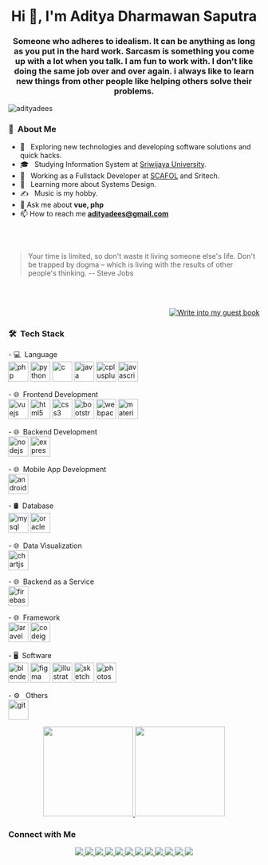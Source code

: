 <h1 align="center">Hi 👋, I'm Aditya Dharmawan Saputra</h1>  

<h3 align="center">Someone who adheres to idealism. It can be anything as long as you put in the hard work. Sarcasm is something you come up with a lot when you talk. I am fun to work with. I don't like doing the same job over and over again. i always like to learn new things from other people like helping others solve their problems.</h3>

<img src="https://komarev.com/ghpvc/?username=adityadees" alt="adityadees" />



<h3> 👨 &nbsp;About Me </h3>

- 🤔 &nbsp; Exploring new technologies and developing software solutions and quick hacks.
- 🎓 &nbsp; Studying Information System at [Sriwijaya University](https://unsri.ac.id).
- 💼 &nbsp; Working as a Fullstack Developer at [SCAFOL](https://github.com/scafol) and Sritech.
- 🌱 &nbsp; Learning more about Systems Design.
- ✍️ &nbsp; Music is my hobby.
- 💬 Ask me about **vue, php**
- 📫 How to reach me **adityadees@gmail.com**




<br/>
<br/>

> Your time is limited, so don't waste it living someone else's life. Don't be trapped by dogma – which is living with the results of other people's thinking.
> -- Steve Jobs



<div align="right">
<br/>
<br/>  

[![Write into my guest book](https://img.shields.io/badge/-Write%20into%20my%20guest%20book-red?style=flat-round)](https://github.com/adityadees/adityadees/issues/new?template=Guestbook_entry.md&title=Adding+<username>+to+guestbook)
<br/>
</div>




<h3> 🛠 &nbsp;Tech Stack</h3>
<p>
- 💻 &nbsp;Language <br>
<img src="https://devicons.github.io/devicon/devicon.git/icons/php/php-original.svg" alt="php" width="40" height="40"/> 
<img src="https://devicons.github.io/devicon/devicon.git/icons/python/python-original.svg" alt="python" width="40" height="40"/> 
<img src="https://devicons.github.io/devicon/devicon.git/icons/c/c-original.svg" alt="c" width="40" height="40"/> 
<img src="https://devicons.github.io/devicon/devicon.git/icons/java/java-original-wordmark.svg" alt="java" width="40" height="40"/> 
<img src="https://devicons.github.io/devicon/devicon.git/icons/cplusplus/cplusplus-original.svg" alt="cplusplus" width="40" height="40"/> 
<img src="https://devicons.github.io/devicon/devicon.git/icons/javascript/javascript-original.svg" alt="javascript" width="40" height="40"/> 
</p>

<p>
- 🌐 &nbsp;Frontend Development <br>
<img src="https://devicons.github.io/devicon/devicon.git/icons/vuejs/vuejs-original-wordmark.svg" alt="vuejs" width="40" height="40"/>
<img src="https://devicons.github.io/devicon/devicon.git/icons/html5/html5-original-wordmark.svg" alt="html5" width="40" height="40"/>
<img src="https://devicons.github.io/devicon/devicon.git/icons/css3/css3-original-wordmark.svg" alt="css3" width="40" height="40"/>
<img src="https://devicons.github.io/devicon/devicon.git/icons/bootstrap/bootstrap-plain.svg" alt="bootstrap" width="40" height="40"/>
<img src="https://devicons.github.io/devicon/devicon.git/icons/webpack/webpack-original.svg" alt="webpack" width="40" height="40"/>
<img src="https://raw.githubusercontent.com/prplx/svg-logos/5585531d45d294869c4eaab4d7cf2e9c167710a9/svg/materialize.svg" alt="materialize" width="40" height="40"/>
</p>

<p>
- 🌐 &nbsp;Backend Development <br>
	<img src="https://devicons.github.io/devicon/devicon.git/icons/nodejs/nodejs-original-wordmark.svg" alt="nodejs" width="40" height="40"/> 
	<img src="https://devicons.github.io/devicon/devicon.git/icons/express/express-original-wordmark.svg" alt="express" width="40" height="40"/> 
</p>

<p>
- 🌐 &nbsp;Mobile App Development <br>
	<img src="https://devicons.github.io/devicon/devicon.git/icons/android/android-original-wordmark.svg" alt="android" width="40" height="40"/> 
</p>

<p>
- 🛢 &nbsp;Database <br>
	<img src="https://devicons.github.io/devicon/devicon.git/icons/mysql/mysql-original-wordmark.svg" alt="mysql" width="40" height="40"/> 
	<img src="https://devicons.github.io/devicon/devicon.git/icons/oracle/oracle-original.svg" alt="oracle" width="40" height="40"/> 
</p>

<p>
- 🌐 &nbsp;Data Visualization <br>
	<img src="https://www.chartjs.org/media/logo-title.svg" alt="chartjs" width="40" height="40"/> 

<p>
- 🌐 &nbsp;Backend as a Service <br>
	<img src="https://www.vectorlogo.zone/logos/firebase/firebase-icon.svg" alt="firebase" width="40" height="40"/>
</p>

<p>
- 🌐 &nbsp;Framework <br>
	<img src="https://devicons.github.io/devicon/devicon.git/icons/laravel/laravel-plain-wordmark.svg" alt="laravel" width="40" height="40"/> 
	<img src="https://cdn.worldvectorlogo.com/logos/codeigniter.svg" alt="codeigniter" width="40" height="40"/> 
</p>

<p>
- 🖥 &nbsp;Software <br>
	<img src="https://download.blender.org/branding/community/blender_community_badge_white.svg" alt="blender" width="40" height="40"/> 
	<img src="https://www.vectorlogo.zone/logos/figma/figma-icon.svg" alt="figma" width="40" height="40"/> 
	<img src="https://www.vectorlogo.zone/logos/adobe_illustrator/adobe_illustrator-icon.svg" alt="illustrator" width="40" height="40"/> 
	<img src="https://www.vectorlogo.zone/logos/sketchapp/sketchapp-icon.svg" alt="sketch" width="40" height="40"/> 
	<img src="https://devicons.github.io/devicon/devicon.git/icons/photoshop/photoshop-plain.svg" alt="photoshop" width="40" height="40"/> 
</p>

<p>
- ⚙️ &nbsp; Others<br>
	<img src="https://www.vectorlogo.zone/logos/git-scm/git-scm-icon.svg" alt="git" width="40" height="40"/> 
</p>


<p align="center">
	<a href="https://github.com/adityadees">
		<img height="180em" src="https://github-readme-stats.vercel.app/api?username=adityadees&theme=vue&show_icons=true&include_all_commits=true&count_private=true" />
		<img height="180em" src="https://github-readme-stats.vercel.app/api/top-langs/?username=adityadees&theme=vue&layout=compact" />
	</a>
</p>


<h3> Connect with Me </h3>
<p align="center">
	<a href="https://adityadees.blogspot.com">
		<img src="https://img.shields.io/badge/-adityadees.com-3423A6?style=flat-square&logo=Google-Chrome&logoColor=white"/>
	</a>
	<a href="https://linkedin.com/in/adityadees">
		<img src="https://img.shields.io/badge/-Aditya%20Dharmawan%20Saputra-0077B5?style=flat-square&logo=Linkedin&logoColor=white"/>
	</a>
	<a href="mailto:adityadees@gmail.com">
		<img src="https://img.shields.io/badge/-adityadees@gmail.com-D14836?style=flat-square&logo=Gmail&logoColor=white"/>
	</a>
	<a href="https://instagram.com/adityadees">
		<img src="https://img.shields.io/badge/-@adityadees-E4405F?style=flat-square&logo=Instagram&logoColor=white"/>
	</a>
	<a href="https://stackoverflow.com/users/7590238/adityadees">
		<img src="https://img.shields.io/badge/-@adityadees-E4405F?style=flat-square&logo=stackoverflow&logoColor=white"/>
	</a>
	<a href="https://youtube.com/c/adityadees">
		<img src="https://img.shields.io/badge/-@adityadees-E4405F?style=flat-square&logo=Youtube&logoColor=white"/>
	</a>
	<a href="https://facebook.com/ds.aditya">
		<img src="https://img.shields.io/badge/-Aditya Dees-1877F2?style=flat-square&logo=Facebook&logoColor=white"/>
	</a>
	<a href="https://twitter.com/adityadees">
		<img src="https://img.shields.io/badge/-@adityadees-1877F2?style=flat-square&logo=Twitter&logoColor=white"/>
	</a>
	<a href="https://medium.com/@adityadees">
		<img src="https://img.shields.io/badge/-@adityadees-1877F2?style=flat-square&logo=Medium&logoColor=white"/>
	</a>
	<a href="https://independent.academia.edu/adityadees">
		<img src="https://img.shields.io/badge/-@adityadees-1877F2?style=flat-square&logo=Academia&logoColor=white"/>
	</a>
	<a href="https://www.twitter.com/adityadees">
		<img src="https://img.shields.io/twitter/follow/adityadees?style=flat-square&logo=Twitter&logoColor=white"/>
	</a>
	<a href="https://www.github.com/adityadees">
		<img src="https://img.shields.io/github/followers/adityadees?style=flat-square&logo=Github&logoColor=white"/>
	</a>


</p>

